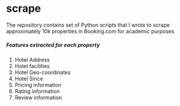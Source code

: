 # scrape
The repository contains set of Python scripts that I wrote to scrape approximately 10k properties in Booking.com for academic purposes

##### Features extracted for each property
1. Hotel Address
2. Hotel facilities
3. Hotel Geo-coordinates
4. Hotel Since
5. Pricing information
6. Rating information
7. Review information
